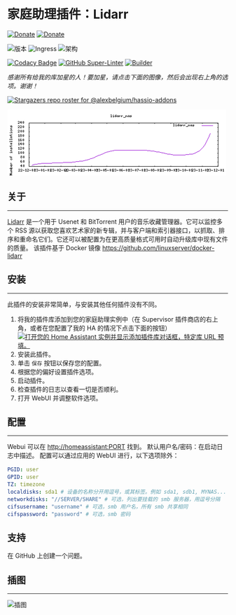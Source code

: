 # 家庭助理插件：Lidarr

[![Donate][donation-badge]](https://www.buymeacoffee.com/alexbelgium)
[![Donate][paypal-badge]](https://www.paypal.com/donate/?hosted_button_id=DZFULJZTP3UQA)

![版本](https://img.shields.io/badge/dynamic/json?label=Version&query=%24.version&url=https%3A%2F%2Fraw.githubusercontent.com%2Falexbelgium%2Fhassio-addons%2Fmaster%2Flidarr%2Fconfig.json)
![Ingress](https://img.shields.io/badge/dynamic/json?label=Ingress&query=%24.ingress&url=https%3A%2F%2Fraw.githubusercontent.com%2Falexbelgium%2Fhassio-addons%2Fmaster%2Flidarr%2Fconfig.json)
![架构](https://img.shields.io/badge/dynamic/json?color=success&label=Arch&query=%24.arch&url=https%3A%2F%2Fraw.githubusercontent.com%2Falexbelgium%2Fhassio-addons%2Fmaster%2Flidarr%2Fconfig.json)

[![Codacy Badge](https://app.codacy.com/project/badge/Grade/9c6cf10bdbba45ecb202d7f579b5be0e)](https://www.codacy.com/gh/alexbelgium/hassio-addons/dashboard?utm_source=github.com&utm_medium=referral&utm_content=alexbelgium/hassio-addons&utm_campaign=Badge_Grade)
[![GitHub Super-Linter](https://img.shields.io/github/actions/workflow/status/alexbelgium/hassio-addons/weekly-supelinter.yaml?label=Lint%20code%20base)](https://github.com/alexbelgium/hassio-addons/actions/workflows/weekly-supelinter.yaml)
[![Builder](https://img.shields.io/github/actions/workflow/status/alexbelgium/hassio-addons/onpush_builder.yaml?label=Builder)](https://github.com/alexbelgium/hassio-addons/actions/workflows/onpush_builder.yaml)

[donation-badge]: https://img.shields.io/badge/Buy%20me%20a%20coffee%20(no%20paypal)-%23d32f2f?logo=buy-me-a-coffee&style=flat&logoColor=white
[paypal-badge]: https://img.shields.io/badge/Buy%20me%20a%20coffee%20with%20Paypal-0070BA?logo=paypal&style=flat&logoColor=white

_感谢所有给我的库加星的人！要加星，请点击下面的图像，然后会出现右上角的选项。谢谢！_

[![Stargazers repo roster for @alexbelgium/hassio-addons](https://raw.githubusercontent.com/alexbelgium/hassio-addons/master/.github/stars2.svg)](https://github.com/alexbelgium/hassio-addons/stargazers)

![下载演变](https://raw.githubusercontent.com/alexbelgium/hassio-addons/master/lidarr/stats.png)

## 关于

---

[Lidarr](https://lidarr.audio/) 是一个用于 Usenet 和 BitTorrent 用户的音乐收藏管理器。它可以监控多个 RSS 源以获取您喜欢艺术家的新专辑，并与客户端和索引器接口，以抓取、排序和重命名它们。它还可以被配置为在更高质量格式可用时自动升级库中现有文件的质量。
该插件基于 Docker 镜像 https://github.com/linuxserver/docker-lidarr

## 安装

---

此插件的安装非常简单，与安装其他任何插件没有不同。

1. 将我的插件库添加到您的家庭助理实例中（在 Supervisor 插件商店的右上角，或者在您配置了我的 HA 的情况下点击下面的按钮）
   [![打开您的 Home Assistant 实例并显示添加插件库对话框，特定库 URL 预填。](https://my.home-assistant.io/badges/supervisor_add_addon_repository.svg)](https://my.home-assistant.io/redirect/supervisor_add_addon_repository/?repository_url=https%3A%2F%2Fgithub.com%2Falexbelgium%2Fhassio-addons)
2. 安装此插件。
3. 单击 `保存` 按钮以保存您的配置。
4. 根据您的偏好设置插件选项。
5. 启动插件。
6. 检查插件的日志以查看一切是否顺利。
7. 打开 WebUI 并调整软件选项。

## 配置

---

Webui 可以在 <http://homeassistant:PORT> 找到。
默认用户名/密码：在启动日志中描述。
配置可以通过应用的 WebUI 进行，以下选项除外：

```yaml
PGID: user
GPID: user
TZ: timezone
localdisks: sda1 # 设备的名称分开用逗号，或其标签。例如 sda1, sdb1, MYNAS...
networkdisks: "//SERVER/SHARE" # 可选，列出要挂载的 smb 服务器，用逗号分隔
cifsusername: "username" # 可选，smb 用户名，所有 smb 共享相同
cifspassword: "password" # 可选，smb 密码
```

## 支持

在 GitHub 上创建一个问题。

## 插图

---

![插图](https://www.geekzone.fr/wp-content/uploads/2018/05/lidarr_1.png)

[repository]: https://github.com/alexbelgium/hassio-addons